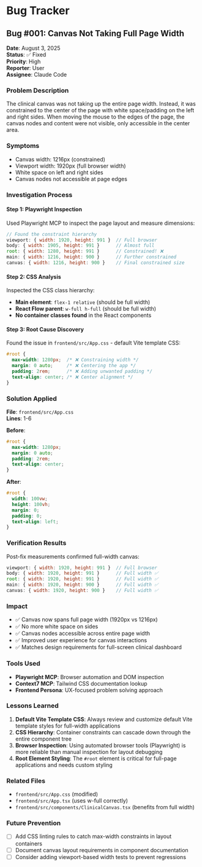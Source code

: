 # Bug Tracker

## Bug #001: Canvas Not Taking Full Page Width

**Date**: August 3, 2025  
**Status**: ✅ Fixed  
**Priority**: High  
**Reporter**: User  
**Assignee**: Claude Code  

### Problem Description
The clinical canvas was not taking up the entire page width. Instead, it was constrained to the center of the page with white space/padding on the left and right sides. When moving the mouse to the edges of the page, the canvas nodes and content were not visible, only accessible in the center area.

### Symptoms
- Canvas width: 1216px (constrained)
- Viewport width: 1920px (full browser width)
- White space on left and right sides
- Canvas nodes not accessible at page edges

### Investigation Process

#### Step 1: Playwright Inspection
Used Playwright MCP to inspect the page layout and measure dimensions:
```javascript
// Found the constraint hierarchy
viewport: { width: 1920, height: 991 }  // Full browser
body: { width: 1905, height: 991 }      // Almost full
root: { width: 1280, height: 991 }      // Constrained! ❌
main: { width: 1216, height: 900 }      // Further constrained
canvas: { width: 1216, height: 900 }    // Final constrained size
```

#### Step 2: CSS Analysis
Inspected the CSS class hierarchy:
- **Main element**: `flex-1 relative` (should be full width)
- **React Flow parent**: `w-full h-full` (should be full width)
- **No container classes found** in the React components

#### Step 3: Root Cause Discovery
Found the issue in `frontend/src/App.css` - default Vite template CSS:

```css
#root {
  max-width: 1280px;  /* ❌ Constraining width */
  margin: 0 auto;     /* ❌ Centering the app */
  padding: 2rem;      /* ❌ Adding unwanted padding */
  text-align: center; /* ❌ Center alignment */
}
```

### Solution Applied

**File**: `frontend/src/App.css`  
**Lines**: 1-6

**Before**:
```css
#root {
  max-width: 1280px;
  margin: 0 auto;
  padding: 2rem;
  text-align: center;
}
```

**After**:
```css
#root {
  width: 100vw;
  height: 100vh;
  margin: 0;
  padding: 0;
  text-align: left;
}
```

### Verification Results
Post-fix measurements confirmed full-width canvas:
```javascript
viewport: { width: 1920, height: 991 }  // Full browser
body: { width: 1920, height: 991 }      // Full width ✅
root: { width: 1920, height: 991 }      // Full width ✅
main: { width: 1920, height: 900 }      // Full width ✅
canvas: { width: 1920, height: 900 }    // Full width ✅
```

### Impact
- ✅ Canvas now spans full page width (1920px vs 1216px)
- ✅ No more white space on sides
- ✅ Canvas nodes accessible across entire page width
- ✅ Improved user experience for canvas interactions
- ✅ Matches design requirements for full-screen clinical dashboard

### Tools Used
- **Playwright MCP**: Browser automation and DOM inspection
- **Context7 MCP**: Tailwind CSS documentation lookup
- **Frontend Persona**: UX-focused problem solving approach

### Lessons Learned
1. **Default Vite Template CSS**: Always review and customize default Vite template styles for full-width applications
2. **CSS Hierarchy**: Container constraints can cascade down through the entire component tree
3. **Browser Inspection**: Using automated browser tools (Playwright) is more reliable than manual inspection for layout debugging
4. **Root Element Styling**: The `#root` element is critical for full-page applications and needs custom styling

### Related Files
- `frontend/src/App.css` (modified)
- `frontend/src/App.tsx` (uses w-full correctly)
- `frontend/src/components/ClinicalCanvas.tsx` (benefits from full width)

### Future Prevention
- [ ] Add CSS linting rules to catch max-width constraints in layout containers
- [ ] Document canvas layout requirements in component documentation
- [ ] Consider adding viewport-based width tests to prevent regressions